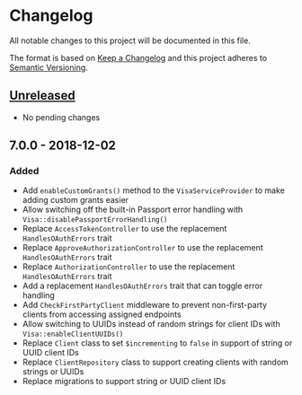 # Changelog
All notable changes to this project will be documented in this file.

The format is based on [Keep a Changelog](http://keepachangelog.com/)
and this project adheres to [Semantic Versioning](http://semver.org/).

## [Unreleased]

- No pending changes

## 7.0.0 - 2018-12-02
### Added

- Add `enableCustomGrants()` method to the `VisaServiceProvider` to make adding custom grants easier
- Allow switching off the built-in Passport error handling with `Visa::disablePassportErrorHandling()`
- Replace `AccessTokenController` to use the replacement `HandlesOAuthErrors` trait
- Replace `ApproveAuthorizationController` to use the replacement `HandlesOAuthErrors` trait
- Replace `AuthorizationController` to use the replacement `HandlesOAuthErrors` trait
- Add a replacement `HandlesOAuthErrors` trait that can toggle error handling
- Add `CheckFirstPartyClient` middleware to prevent non-first-party clients from accessing assigned endpoints
- Allow switching to UUIDs instead of random strings for client IDs with `Visa::enableClientUUIDs()`
- Replace `Client` class to set `$incrementing` to `false` in support of string or UUID client IDs
- Replace `ClientRepository` class to support creating clients with random strings or UUIDs
- Replace migrations to support string or UUID client IDs

[Unreleased]: https://github.com/stratedge/visa/compare/v7.0.0...HEAD
